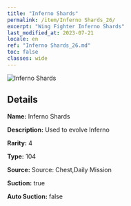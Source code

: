 ```yaml
---
title: "Inferno Shards"
permalink: /item/Inferno Shards_26/
excerpt: "Wing Fighter Inferno Shards"
last_modified_at: 2023-07-21
locale: en
ref: "Inferno Shards_26.md"
toc: false
classes: wide
---
```



 ![Inferno Shards](/images/item/Inferno_Shards_p.png)



## Details

 **Name:** Inferno Shards 

 **Description:** Used to evolve Inferno

 **Rarity:** 4 

 **Type:** 104 

 **Source:** Source: Chest,Daily Mission 

 **Suction:** true 

 **Auto Suction:** false 


